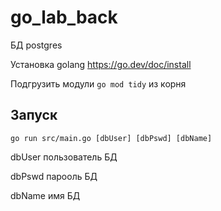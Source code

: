 # go_lab_back

БД postgres

Установка golang https://go.dev/doc/install

Подгрузить модули ``` go mod tidy ``` из корня

## Запуск

``` go run src/main.go [dbUser] [dbPswd] [dbName] ```

  dbUser пользователь БД

  dbPswd парооль БД

  dbName имя БД
